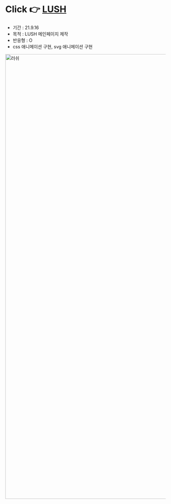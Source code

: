 # Click 👉 <a href ="https://awesomeyelim.github.io/LUSH/">LUSH</a>
- 기간 : 21.9.16
- 목적 : LUSH 메인페이지 제작
- 반응형 : O
- css 애니메이션 구현, svg 애니메이션 구현
<img width="1398" alt="러쉬" src="https://user-images.githubusercontent.com/93499143/147194184-a5e6f79d-04df-47b5-95ef-e4dccb64d24a.png">
